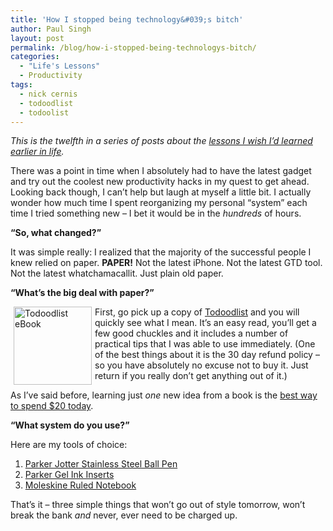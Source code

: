 ```yaml
---
title: 'How I stopped being technology&#039;s bitch'
author: Paul Singh
layout: post
permalink: /blog/how-i-stopped-being-technologys-bitch/
categories:
  - "Life's Lessons"
  - Productivity
tags:
  - nick cernis
  - todoodlist
  - todoolist
---
```

*This is the twelfth in a series of posts about the <a href="../blog/blog/some-lessons-i-wish-i-learned-earlier-in-life/" target="_self">lessons I wish I’d learned earlier in life</a>.*

There was a point in time when I absolutely had to have the latest gadget and try out the coolest new productivity hacks in my quest to get ahead. Looking back though, I can&#8217;t help but laugh at myself a little bit. I actually wonder how much time I spent reorganizing my personal &#8220;system&#8221; each time I tried something new &#8211; I bet it would be in the *hundreds* of hours.

**&#8220;So, what changed?&#8221;**

It was simple really: I realized that the majority of the successful people I knew relied on paper. **PAPER!** Not the latest iPhone. Not the latest GTD tool. Not the latest whatchamacallit. Just plain old paper.

**&#8220;What&#8217;s the big deal with paper?&#8221;**<!--more-->

[<img style="margin-left: 5px; margin-right: 5px; float: left;" title="Todoodlist eBook" src="http://resultsjunkies.psd2live.com/wp-content/uploads/2008/07/125x125b.png" alt="Todoodlist eBook" width="125" height="125" />][1]First, go pick up a copy of [Todoodlist][1] and you will quickly see what I mean. It&#8217;s an easy read, you&#8217;ll get a few good chuckles and it includes a number of practical tips that I was able to use immediately. (One of the best things about it is the 30 day refund policy &#8211; so you have absolutely no excuse not to buy it. Just return if you really don&#8217;t get anything out of it.)

As I&#8217;ve said before, learning just *one* new idea from a book is the [best way to spend $20 today][2].

**&#8220;What system do you use?&#8221;**

Here are my tools of choice:

  1. [Parker Jotter Stainless Steel Ball Pen][3]<img style="border:none !important; margin:0px !important;" src="http://www.assoc-amazon.com/e/ir?t=pausin-20&l=as2&o=1&a=B000CD0XM0" border="0" alt="" width="1" height="1" />
  2. [Parker Gel Ink Inserts ][4]
  3. [Moleskine Ruled Notebook ][5]

That&#8217;s it &#8211; three simple things that won&#8217;t go out of style tomorrow, won&#8217;t break the bank *and* never, ever need to be charged up.

 [1]: https://www.e-junkie.com/ecom/gb.php?ii=97967&c=ib&aff=29399&ev=6b7781f53b
 [2]: http://www.resultsjunkies.com/blog/the-best-way-to-spend-20-today/
 [3]: http://www.amazon.com/gp/product/B000CD0XM0?ie=UTF8&tag=pausin-20&linkCode=as2&camp=1789&creative=9325&creativeASIN=B000CD0XM0
 [4]: http://www.amazon.com/gp/product/B0016P6G3S?ie=UTF8&tag=pausin-20&linkCode=as2&camp=1789&creative=9325&creativeASIN=B0016P6G3S
 [5]: http://www.amazon.com/gp/product/8883701127?ie=UTF8&tag=pausin-20&linkCode=as2&camp=1789&creative=9325&creativeASIN=8883701127